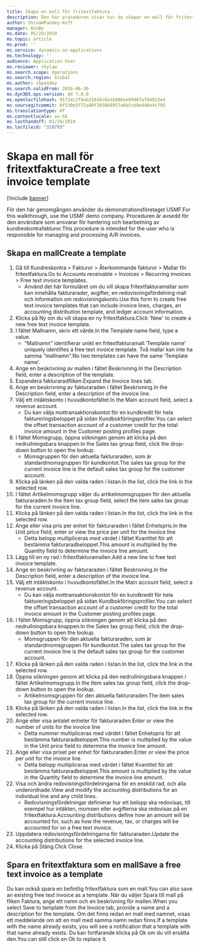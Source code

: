 ```yaml
---
title: Skapa en mall för fritextfaktura
description: Den här proceduren visar hur du skapar en mall för fritextfaktura.
author: ShivamPandey-msft
manager: AnnBe
ms.date: 05/29/2018
ms.topic: article
ms.prod: ''
ms.service: dynamics-ax-applications
ms.technology: ''
audience: Application User
ms.reviewer: shylaw
ms.search.scope: Operations
ms.search.region: Global
ms.author: shpandey
ms.search.validFrom: 2016-06-30
ms.dyn365.ops.version: AX 7.0.0
ms.openlocfilehash: 91f2ec2f8ab21616c6a1b886ee89d6faf84023e4
ms.sourcegitcommit: 0f530e5f72a40f383868957a6b5cb0e446e4c795
ms.translationtype: HT
ms.contentlocale: sv-SE
ms.lasthandoff: 01/29/2019
ms.locfileid: "310793"
---
```

# <a name="create-a-free-text-invoice-template"></a><span data-ttu-id="6cdbb-103">Skapa en mall för fritextfaktura</span><span class="sxs-lookup"><span data-stu-id="6cdbb-103">Create a free text invoice template</span></span>

[!include [banner](../includes/banner.md)]

<span data-ttu-id="6cdbb-104">För den här genomgången använder du demonstrationsföretaget USMF.</span><span class="sxs-lookup"><span data-stu-id="6cdbb-104">For this walkthrough, use the USMF demo company.</span></span> <span data-ttu-id="6cdbb-105">Proceduren är avsedd för den användare som ansvarar för hantering och bearbetning av kundreskontrafakturor.</span><span class="sxs-lookup"><span data-stu-id="6cdbb-105">This procedure is intended for the user who is responsible for managing and processing A/R invoices.</span></span>

## <a name="create-a-template"></a><span data-ttu-id="6cdbb-106">Skapa en mall</span><span class="sxs-lookup"><span data-stu-id="6cdbb-106">Create a template</span></span>

1. <span data-ttu-id="6cdbb-107">Gå till Kundreskontra > Fakturor > Återkommande fakturor > Mallar för fritextfaktura.</span><span class="sxs-lookup"><span data-stu-id="6cdbb-107">Go to Accounts receivable > Invoices > Recurring invoices > Free text invoice templates.</span></span>
    * <span data-ttu-id="6cdbb-108">Använd det här formuläret om du vill skapa fritextfakturamallar som kan innehålla fakturarader, avgifter, en redovisningsfördelning mall och information om redovisningskonto.</span><span class="sxs-lookup"><span data-stu-id="6cdbb-108">Use this form to create free text invoice templates that can include invoice lines, charges, an accounting distribution template, and ledger account information.</span></span>  
2. <span data-ttu-id="6cdbb-109">Klicka på Ny om du vill skapa en ny fritextfaktura.</span><span class="sxs-lookup"><span data-stu-id="6cdbb-109">Click 'New' to create a new free text invoice template.</span></span>
3. <span data-ttu-id="6cdbb-110">I fältet Mallnamn, skriv ett värde.</span><span class="sxs-lookup"><span data-stu-id="6cdbb-110">In the Template name field, type a value.</span></span>
    * <span data-ttu-id="6cdbb-111">"Mallnamn" identifierar unikt en fritextfakturamall.</span><span class="sxs-lookup"><span data-stu-id="6cdbb-111">‘Template name’ uniquely identifies a free text invoice template.</span></span> <span data-ttu-id="6cdbb-112">Två mallar kan inte ha samma ”mallnamn".</span><span class="sxs-lookup"><span data-stu-id="6cdbb-112">No two templates can have the same ‘Template name’.</span></span>  
4. <span data-ttu-id="6cdbb-113">Ange en beskrivning av mallen i fältet Beskrivning.</span><span class="sxs-lookup"><span data-stu-id="6cdbb-113">In the Description field, enter a description of the template.</span></span>
5. <span data-ttu-id="6cdbb-114">Expandera fakturaradfliken.</span><span class="sxs-lookup"><span data-stu-id="6cdbb-114">Expand the Invoice lines tab.</span></span>
6. <span data-ttu-id="6cdbb-115">Ange en beskrivning av fakturaraden i fältet Beskrivning.</span><span class="sxs-lookup"><span data-stu-id="6cdbb-115">In the Description field, enter a description of the invoice line.</span></span>
7. <span data-ttu-id="6cdbb-116">Välj ett intäktskonto i huvudkontofältet.</span><span class="sxs-lookup"><span data-stu-id="6cdbb-116">In the Main account field, select a revenue account.</span></span>
    * <span data-ttu-id="6cdbb-117">Du kan välja mottransaktionskontot för en kundkredit för hela faktureringsbeloppet på sidan Kundbokföringsprofiler.</span><span class="sxs-lookup"><span data-stu-id="6cdbb-117">You can select the offset transaction account of a customer credit for the total invoice amount in the Customer posting profiles page.</span></span>  
8. <span data-ttu-id="6cdbb-118">I fältet Momsgrupp, öppna sökningen genom att klicka på den nedrullningsbara knappen.</span><span class="sxs-lookup"><span data-stu-id="6cdbb-118">In the Sales tax group field, click the drop-down button to open the lookup.</span></span>
    * <span data-ttu-id="6cdbb-119">Momsgruppen för den aktuella fakturaraden, som är standardmomsgruppen för kundkontot.</span><span class="sxs-lookup"><span data-stu-id="6cdbb-119">The sales tax group for the current invoice line is the default sales tax group for the customer account.</span></span>  
9. <span data-ttu-id="6cdbb-120">Klicka på länken på den valda raden i listan.</span><span class="sxs-lookup"><span data-stu-id="6cdbb-120">In the list, click the link in the selected row.</span></span>
10. <span data-ttu-id="6cdbb-121">I fältet Artikelmomsgrupp väljer du artikelmomsgruppen för den aktuella fakturaraden.</span><span class="sxs-lookup"><span data-stu-id="6cdbb-121">In the Item tax group field, select the item sales tax group for the current invoice line.</span></span>
11. <span data-ttu-id="6cdbb-122">Klicka på länken på den valda raden i listan.</span><span class="sxs-lookup"><span data-stu-id="6cdbb-122">In the list, click the link in the selected row.</span></span>
12. <span data-ttu-id="6cdbb-123">Ange eller visa pris per enhet för fakturaraden i fältet Enhetspris.</span><span class="sxs-lookup"><span data-stu-id="6cdbb-123">In the Unit price field, enter or view the price per unit for the invoice line</span></span>
    * <span data-ttu-id="6cdbb-124">Detta belopp multipliceras med värdet i fältet Kvantitet för att bestämma fakturaradbeloppet.</span><span class="sxs-lookup"><span data-stu-id="6cdbb-124">This amount is multiplied by the Quantity field to determine the invoice line amount.</span></span>  
13. <span data-ttu-id="6cdbb-125">Lägg till en ny rad i fritextfakturamallen.</span><span class="sxs-lookup"><span data-stu-id="6cdbb-125">Add a new line to free text invoice template.</span></span>
14. <span data-ttu-id="6cdbb-126">Ange en beskrivning av fakturaraden i fältet Beskrivning.</span><span class="sxs-lookup"><span data-stu-id="6cdbb-126">In the Description field, enter a description of the invoice line.</span></span>
15. <span data-ttu-id="6cdbb-127">Välj ett intäktskonto i huvudkontofältet.</span><span class="sxs-lookup"><span data-stu-id="6cdbb-127">In the Main account field, select a revenue account.</span></span>
    * <span data-ttu-id="6cdbb-128">Du kan välja mottransaktionskontot för en kundkredit för hela faktureringsbeloppet på sidan Kundbokföringsprofiler.</span><span class="sxs-lookup"><span data-stu-id="6cdbb-128">You can select the offset transaction account of a customer credit for the total invoice amount in the Customer posting profiles page.</span></span>  
16. <span data-ttu-id="6cdbb-129">I fältet Momsgrupp, öppna sökningen genom att klicka på den nedrullningsbara knappen.</span><span class="sxs-lookup"><span data-stu-id="6cdbb-129">In the Sales tax group field, click the drop-down button to open the lookup.</span></span>
    * <span data-ttu-id="6cdbb-130">Momsgruppen för den aktuella fakturaraden, som är standardmomsgruppen för kundkontot.</span><span class="sxs-lookup"><span data-stu-id="6cdbb-130">The sales tax group for the current invoice line is the default sales tax group for the customer account.</span></span>  
17. <span data-ttu-id="6cdbb-131">Klicka på länken på den valda raden i listan.</span><span class="sxs-lookup"><span data-stu-id="6cdbb-131">In the list, click the link in the selected row.</span></span>
18. <span data-ttu-id="6cdbb-132">Öppna sökningen genom att klicka på den nedrullningsbara knappen i fältet Artikelmomsgrupp.</span><span class="sxs-lookup"><span data-stu-id="6cdbb-132">In the Item sales tax group field, click the drop-down button to open the lookup.</span></span>
    * <span data-ttu-id="6cdbb-133">Artikelmomsgruppen för den aktuella fakturaraden.</span><span class="sxs-lookup"><span data-stu-id="6cdbb-133">The item sales tax group for the current invoice line.</span></span>  
19. <span data-ttu-id="6cdbb-134">Klicka på länken på den valda raden i listan.</span><span class="sxs-lookup"><span data-stu-id="6cdbb-134">In the list, click the link in the selected row.</span></span>
20. <span data-ttu-id="6cdbb-135">Ange eller visa antalet enheter för fakturaraden.</span><span class="sxs-lookup"><span data-stu-id="6cdbb-135">Enter or view the number of units for the invoice line</span></span>
    * <span data-ttu-id="6cdbb-136">Detta nummer multipliceras med värdet i fältet Enhetspris för att bestämma fakturaradbeloppet.</span><span class="sxs-lookup"><span data-stu-id="6cdbb-136">This number is multiplied by the value in the Unit price field to determine the invoice line amount.</span></span>  
21. <span data-ttu-id="6cdbb-137">Ange eller visa priset per enhet för fakturaraden.</span><span class="sxs-lookup"><span data-stu-id="6cdbb-137">Enter or view the price per unit for the invoice line.</span></span> 
    * <span data-ttu-id="6cdbb-138">Detta belopp multipliceras med värdet i fältet Kvantitet för att bestämma fakturaradbeloppet.</span><span class="sxs-lookup"><span data-stu-id="6cdbb-138">This amount is multiplied by the value in the Quantity field to determine the invoice line amount.</span></span>  
22. <span data-ttu-id="6cdbb-139">Visa och ändra redovisningsfördelningarna för en enskild rad, och alla underordnade.</span><span class="sxs-lookup"><span data-stu-id="6cdbb-139">View and modify the accounting distributions for an individual line and any child lines.</span></span>
    * <span data-ttu-id="6cdbb-140">Redovisningsfördelningar definierar hur ett belopp ska redovisas, till exempel hur intäkten, momsen eller avgifterna ska redovisas på en fritextfaktura.</span><span class="sxs-lookup"><span data-stu-id="6cdbb-140">Accounting distributions define how an amount will be accounted for, such as how the revenue, tax, or charges will be accounted for on a free text invoice.</span></span>  
23. <span data-ttu-id="6cdbb-141">Uppdatera redovisningsfördelningarna för fakturaraden.</span><span class="sxs-lookup"><span data-stu-id="6cdbb-141">Update the accounting distributions for the selected invoice line.</span></span>
24. <span data-ttu-id="6cdbb-142">Klicka på Stäng.</span><span class="sxs-lookup"><span data-stu-id="6cdbb-142">Click Close.</span></span>

## <a name="save-a-free-text-invoice-as-a-template"></a><span data-ttu-id="6cdbb-143">Spara en fritextfaktura som en mall</span><span class="sxs-lookup"><span data-stu-id="6cdbb-143">Save a free text invoice as a template</span></span>
<span data-ttu-id="6cdbb-144">Du kan också spara en befintlig fritextfaktura som en mall.</span><span class="sxs-lookup"><span data-stu-id="6cdbb-144">You can also save an existing free text invoice as a template.</span></span> <span data-ttu-id="6cdbb-145">När du väljer Spara till mall på fliken Faktura, ange ett namn och en beskrivning för mallen.</span><span class="sxs-lookup"><span data-stu-id="6cdbb-145">When you select Save to template from the Invoice tab, provide a name and a description for the template.</span></span> <span data-ttu-id="6cdbb-146">Om det finns redan en mall med namnet, visas ett meddelande om att en mall med samma namn redan finns.</span><span class="sxs-lookup"><span data-stu-id="6cdbb-146">If a template with the name already exists, you will see a notification that a template with that name already exists.</span></span> <span data-ttu-id="6cdbb-147">Du kan fortfarande klicka på Ok om du vill ersätta den.</span><span class="sxs-lookup"><span data-stu-id="6cdbb-147">You can still click on Ok to replace it.</span></span> 

